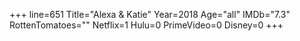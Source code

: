 +++
line=651
Title="Alexa & Katie"
Year=2018
Age="all"
IMDb="7.3"
RottenTomatoes=""
Netflix=1
Hulu=0
PrimeVideo=0
Disney=0
+++

